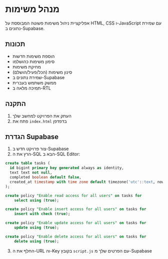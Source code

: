 # מנהל משימות

אפליקציית ניהול משימות פשוטה המבוססת על HTML, CSS ו-JavaScript עם שמירת נתונים ב-Supabase.

## תכונות

- הוספת משימות חדשות
- סימון משימות כהושלמו
- מחיקת משימות
- סינון משימות (הכל/פעיל/הושלם)
- שמירת נתונים ב-Supabase
- ממשק משתמש בעברית
- תמיכה מלאה ב-RTL

## התקנה

1. העתק את הפרויקט למחשב שלך
2. פתח את `index.html` בדפדפן

## הגדרת Supabase

1. צור פרויקט חדש ב-Supabase
2. הרץ את ה-SQL הבא ב-SQL Editor:

```sql
create table tasks (
  id bigint primary key generated always as identity,
  text text not null,
  completed boolean default false,
  created_at timestamp with time zone default timezone('utc'::text, now()) not null
);

create policy "Enable read access for all users" on tasks for
    select using (true);

create policy "Enable insert access for all users" on tasks for
    insert with check (true);

create policy "Enable update access for all users" on tasks for
    update using (true);

create policy "Enable delete access for all users" on tasks for
    delete using (true);
```

3. החלף את ה-URL וה-Key בקובץ `script.js` עם הפרטים שלך מ-Supabase 